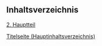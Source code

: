 ## Inhaltsverzeichnis

[2. Hauptteil](./README.md)

[Titelseite (Hauptinhaltsverzeichnis)](../README.md)
